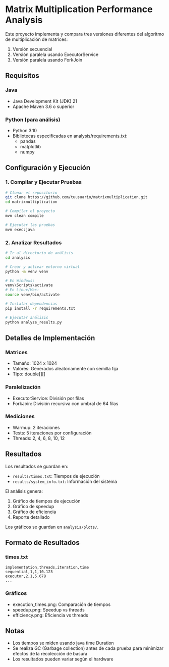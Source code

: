 # Matrix Multiplication Performance Analysis

Este proyecto implementa y compara tres versiones diferentes del algoritmo de multiplicación de matrices:
1. Versión secuencial
2. Versión paralela usando ExecutorService
3. Versión paralela usando ForkJoin

## Requisitos

### Java
- Java Development Kit (JDK) 21
- Apache Maven 3.6 o superior

### Python (para análisis)
- Python 3.10
- Bibliotecas especificadas en analysis/requirements.txt:
  - pandas
  - matplotlib
  - numpy

## Configuración y Ejecución

### 1. Compilar y Ejecutar Pruebas

```bash
# Clonar el repositorio
git clone https://github.com/tuusuario/matrixmultiplication.git
cd matrixmultiplication

# Compilar el proyecto
mvn clean compile

# Ejecutar las pruebas
mvn exec:java
```

### 2. Analizar Resultados

```bash
# Ir al directorio de análisis
cd analysis

# Crear y activar entorno virtual
python -m venv venv

# En Windows:
venv\Scripts\activate
# En Linux/Mac:
source venv/bin/activate

# Instalar dependencias
pip install -r requirements.txt

# Ejecutar análisis
python analyze_results.py
```

## Detalles de Implementación

### Matrices
- Tamaño: 1024 x 1024
- Valores: Generados aleatoriamente con semilla fija
- Tipo: double[][]

### Paralelización
- ExecutorService: División por filas
- ForkJoin: División recursiva con umbral de 64 filas

### Mediciones
- Warmup: 2 iteraciones
- Tests: 5 iteraciones por configuración
- Threads: 2, 4, 6, 8, 10, 12

## Resultados

Los resultados se guardan en:
- `results/times.txt`: Tiempos de ejecución
- `results/system_info.txt`: Información del sistema

El análisis genera:
1. Gráfico de tiempos de ejecución
2. Gráfico de speedup
3. Gráfico de eficiencia
4. Reporte detallado

Los gráficos se guardan en `analysis/plots/`.

## Formato de Resultados

### times.txt
```csv
implementation,threads,iteration,time
sequential,1,1,10.123
executor,2,1,5.678
...
```

### Gráficos
- execution_times.png: Comparación de tiempos
- speedup.png: Speedup vs threads
- efficiency.png: Eficiencia vs threads

## Notas

- Los tiempos se miden usando java time Duration
- Se realiza GC (Garbage collection) antes de cada prueba para minimizar efectos de la recolección de basura
- Los resultados pueden variar según el hardware
